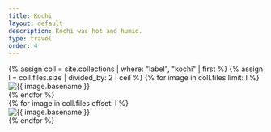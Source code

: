 ```yaml
---
title: Kochi
layout: default
description: Kochi was hot and humid.
type: travel
order: 4
---
```


<div class="section main">
	<div class="container">
		<div class="row">
			<div class="one-half column">
				{% assign coll = site.collections | where: "label", "kochi" | first %}
				{% assign l = coll.files.size | divided_by: 2 | ceil %}
				{% for image in coll.files limit: l %}
				<article class="thumb">
					<img class="lozad u-max-full-width" data-src="{{ coll.label | append: '/' | append: image.name }}" alt="{{ image.basename }}" />
				</article>
				{% endfor %}
			</div>
			<div class="one-half column">
				{% for image in coll.files offset: l %}
				<article class="thumb">
					<img class="lozad u-max-full-width" data-src="{{ coll.label | append: '/' | append: image.name }}" alt="{{ image.basename }}" />
				</article>
				{% endfor %}
			</div>
		</div>
	</div>
</div>
<div id="Fullscreen">
	<img src="" alt="" />
</div>